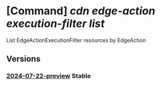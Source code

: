 # [Command] _cdn edge-action execution-filter list_

List EdgeActionExecutionFilter resources by EdgeAction

## Versions

### [2024-07-22-preview](/Resources/mgmt-plane/L3N1YnNjcmlwdGlvbnMve30vcmVzb3VyY2Vncm91cHMve30vcHJvdmlkZXJzL21pY3Jvc29mdC5jZG4vZWRnZWFjdGlvbnMve30vZXhlY3V0aW9uZmlsdGVycw==/2024-07-22-preview.xml) **Stable**

<!-- mgmt-plane /subscriptions/{}/resourcegroups/{}/providers/microsoft.cdn/edgeactions/{}/executionfilters 2024-07-22-preview -->
